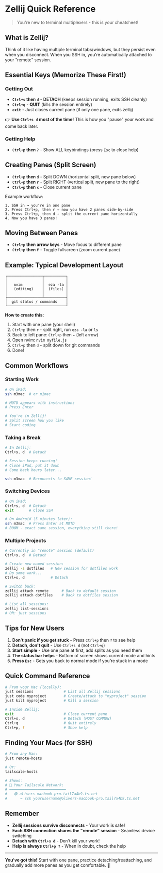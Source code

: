 # Zellij Quick Reference

> You're new to terminal multiplexers - this is your cheatsheet!

## What is Zellij?

Think of it like having multiple terminal tabs/windows, but they persist even when you disconnect. When you SSH in, you're automatically attached to your "remote" session.

## Essential Keys (Memorize These First!)

### Getting Out
- **`Ctrl+s` then `d`** - **DETACH** (keeps session running, exits SSH cleanly)
- **`Ctrl+q`** - **QUIT** (kills the session entirely)
- **`exit`** - Just closes current pane (if only one pane, exits zellij)

👉 **Use `Ctrl+s d` most of the time!** This is how you "pause" your work and come back later.

### Getting Help
- **`Ctrl+p` then `?`** - Show ALL keybindings (press `Esc` to close help)

## Creating Panes (Split Screen)

- **`Ctrl+p` then `d`** - Split DOWN (horizontal split, new pane below)
- **`Ctrl+p` then `r`** - Split RIGHT (vertical split, new pane to the right)
- **`Ctrl+p` then `x`** - Close current pane

Example workflow:
```
1. SSH in → you're in one pane
2. Press Ctrl+p, then r → now you have 2 panes side-by-side
3. Press Ctrl+p, then d → split the current pane horizontally
4. Now you have 3 panes!
```

## Moving Between Panes

- **`Ctrl+p` then arrow keys** - Move focus to different pane
- **`Ctrl+p` then `f`** - Toggle fullscreen (zoom current pane)

## Example: Typical Development Layout

```
┌────────────────┬──────────┐
│                │          │
│   nvim         │  eza -la │
│   (editing)    │  (files) │
│                │          │
├────────────────┴──────────┤
│  git status / commands    │
└───────────────────────────┘
```

**How to create this:**
1. Start with one pane (your shell)
2. `Ctrl+p` then `r` - split right, run `eza -la` or `ls`
3. Back to left pane: `Ctrl+p` then `←` (left arrow)
4. Open nvim: `nvim myfile.js`
5. `Ctrl+p` then `d` - split down for git commands
6. Done!

## Common Workflows

### Starting Work
```bash
# On iPad:
ssh m3mac  # or m1mac

# MOTD appears with instructions
# Press Enter

# You're in Zellij!
# Split screen how you like
# Start coding
```

### Taking a Break
```bash
# In Zellij:
Ctrl+s, d  # Detach

# Session keeps running!
# Close iPad, put it down
# Come back hours later...

ssh m3mac  # Reconnects to SAME session!
```

### Switching Devices
```bash
# On iPad:
Ctrl+s, d  # Detach
exit       # Close SSH

# On Android (5 minutes later):
ssh m3mac  # Press Enter at MOTD
# BOOM - exact same session, everything still there!
```

### Multiple Projects
```bash
# Currently in "remote" session (default)
Ctrl+s, d  # Detach

# Create new named session:
zellij -s dotfiles   # New session for dotfiles work
# Do some work...
Ctrl+s, d            # Detach

# Switch back:
zellij attach remote      # Back to default session
zellij attach dotfiles    # Back to dotfiles session

# List all sessions:
zellij list-sessions
# OR: just sessions
```

## Tips for New Users

1. **Don't panic if you get stuck** - Press `Ctrl+p` then `?` to see help
2. **Detach, don't quit** - Use `Ctrl+s d` (not `Ctrl+q`)
3. **Start simple** - Use one pane at first, add splits as you need them
4. **The status bar helps** - Bottom of screen shows current mode and hints
5. **Press `Esc`** - Gets you back to normal mode if you're stuck in a mode

## Quick Command Reference

```bash
# From your Mac (locally):
just sessions              # List all Zellij sessions
just code myproject        # Create/attach to "myproject" session
just kill myproject        # Kill a session

# Inside Zellij:
exit                       # Close current pane
Ctrl+s, d                  # Detach (MOST COMMON)
Ctrl+q                     # Quit entirely
Ctrl+p, ?                  # Show help
```

## Finding Your Macs (for SSH)

```bash
# From any Mac:
just remote-hosts

# Or:
tailscale-hosts

# Shows:
# 📡 Your Tailscale Network:
# ━━━━━━━━━━━━━━━━━━━━━━━━━━
#   🟢 olivers-macbook-pro.tail7a4b9.ts.net
#      → ssh yourusername@olivers-macbook-pro.tail7a4b9.ts.net
```

## Remember

- **Zellij sessions survive disconnects** - Your work is safe!
- **Each SSH connection shares the "remote" session** - Seamless device switching
- **Detach with `Ctrl+s d`** - Don't kill your work!
- **Help is always `Ctrl+p ?`** - When in doubt, check the help

---

**You've got this!** Start with one pane, practice detaching/reattaching, and gradually add more panes as you get comfortable. 🚀
